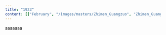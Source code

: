 ```yaml
---
title: "1923"
content: [["February", "/images/masters/Zhimen_Guangzuo", "Zhimen_Guangzuo"], ["September", "/images/masters/Baizhang_Huaihai", "Baizhang_Huaihai"]]
---
```


aaaaaaa
